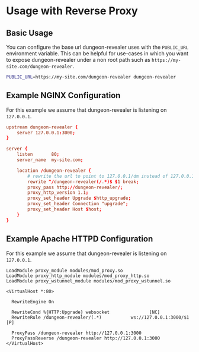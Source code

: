 # Usage with Reverse Proxy

## Basic Usage

You can configure the base url dungeon-revealer uses with the `PUBLIC_URL` environment variable.
This can be helpful for use-cases in which you want to expose dungeon-revealer under a non root path such as `https://my-site.com/dungeon-revealer`.

```bash
PUBLIC_URL=https://my-site.com/dungeon-revealer dungeon-revealer
```

## Example NGINX Configuration

For this example we assume that dungeon-revealer is listening on `127.0.0.1`.

```conf
upstream dungeon-revealer {
    server 127.0.0.1:3000;
}

server {
    listen       80;
    server_name  my-site.com;

    location /dungeon-revealer {
        # rewrite the url to point to 127.0.0.1/dm instead of 127.0.0.1/dungeon-revealer/dm
        rewrite ^/dungeon-revealer(/.*)$ $1 break;
        proxy_pass http://dungeon-revealer/;
        proxy_http_version 1.1;
        proxy_set_header Upgrade $http_upgrade;
        proxy_set_header Connection "upgrade";
        proxy_set_header Host $host;
    }
}

```

## Example Apache HTTPD Configuration

For this example we assume that dungeon-revealer is listening on `127.0.0.1`.

```
LoadModule proxy_module modules/mod_proxy.so
LoadModule proxy_http_module modules/mod_proxy_http.so
LoadModule proxy_wstunnel_module modules/mod_proxy_wstunnel.so

<VirtualHost *:80>

  RewriteEngine On

  RewriteCond %{HTTP:Upgrade} websocket               [NC]
  RewriteRule /dungeon-revealer/(.*)           ws://127.0.0.1:3000/$1  [P]

  ProxyPass /dungeon-revealer http://127.0.0.1:3000
  ProxyPassReverse /dungeon-revealer http://127.0.0.1:3000
</VirtualHost>
```

